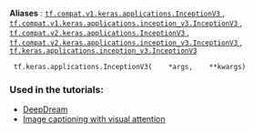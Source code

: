 **Aliases** : [ `tf.compat.v1.keras.applications.InceptionV3` ](/api_docs/python/tf/keras/applications/InceptionV3), [ `tf.compat.v1.keras.applications.inception_v3.InceptionV3` ](/api_docs/python/tf/keras/applications/InceptionV3), [ `tf.compat.v2.keras.applications.InceptionV3` ](/api_docs/python/tf/keras/applications/InceptionV3), [ `tf.compat.v2.keras.applications.inception_v3.InceptionV3` ](/api_docs/python/tf/keras/applications/InceptionV3), [ `tf.keras.applications.inception_v3.InceptionV3` ](/api_docs/python/tf/keras/applications/InceptionV3)

```
 tf.keras.applications.InceptionV3(    *args,    **kwargs) 
```

### Used in the tutorials:
- [DeepDream](https://tensorflow.google.cn/tutorials/generative/deepdream)
- [Image captioning with visual attention](https://tensorflow.google.cn/tutorials/text/image_captioning)
